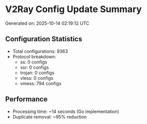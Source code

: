 # V2Ray Config Update Summary
Generated on: 2025-10-14 02:19:12 UTC

## Configuration Statistics
- Total configurations: 9363
- Protocol breakdown:
  - ss: 0 configs
  - ssr: 0 configs
  - trojan: 0 configs
  - vless: 0 configs
  - vmess: 794 configs

## Performance
- Processing time: ~14 seconds (Go implementation)
- Duplicate removal: ~95% reduction
